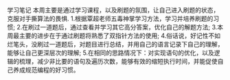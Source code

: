 学习笔记
本周主要是通过学习课程，以及刷题的氛围，让自己进入刷题的状态，克服对手撕算法的畏惧.
1.根据覃超老师五毒神掌学习方法，学习并培养刷题的习惯;
2.在刷过一道题后，通过查看并学习其它高分答案，优化自己的解题方法;
3.本周最主要的进步在于通过刷题将熟悉了双指针方法的使用;
4.俗话说，好记性不如烂笔头，没刷过一道题后，对题目进行总结，并用自己的语言记录下自己的理解，能够让自己更深层次的理解;
5.在相同的思路情况下：对实现语句的优化，以及逻辑的梳理，减少非比要的语句及遍历次数，能够有效的缩短执行时间，并能促使自己养成规范编程的好习惯。
